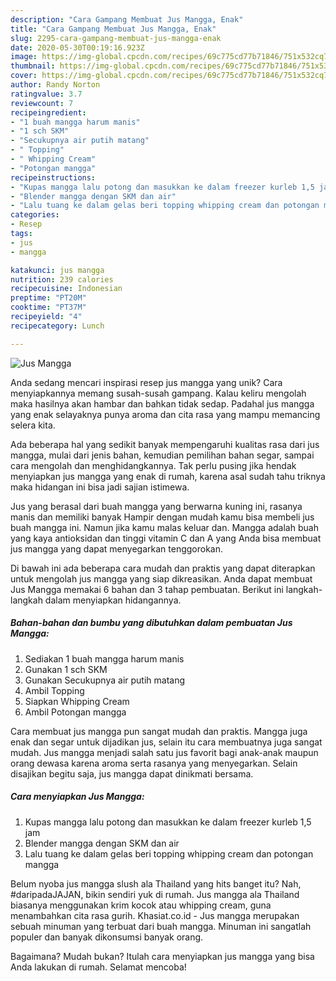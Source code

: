 ```yaml
---
description: "Cara Gampang Membuat Jus Mangga, Enak"
title: "Cara Gampang Membuat Jus Mangga, Enak"
slug: 2295-cara-gampang-membuat-jus-mangga-enak
date: 2020-05-30T00:19:16.923Z
image: https://img-global.cpcdn.com/recipes/69c775cd77b71846/751x532cq70/jus-mangga-foto-resep-utama.jpg
thumbnail: https://img-global.cpcdn.com/recipes/69c775cd77b71846/751x532cq70/jus-mangga-foto-resep-utama.jpg
cover: https://img-global.cpcdn.com/recipes/69c775cd77b71846/751x532cq70/jus-mangga-foto-resep-utama.jpg
author: Randy Norton
ratingvalue: 3.7
reviewcount: 7
recipeingredient:
- "1 buah mangga harum manis"
- "1 sch SKM"
- "Secukupnya air putih matang"
- " Topping"
- " Whipping Cream"
- "Potongan mangga"
recipeinstructions:
- "Kupas mangga lalu potong dan masukkan ke dalam freezer kurleb 1,5 jam"
- "Blender mangga dengan SKM dan air"
- "Lalu tuang ke dalam gelas beri topping whipping cream dan potongan mangga"
categories:
- Resep
tags:
- jus
- mangga

katakunci: jus mangga 
nutrition: 239 calories
recipecuisine: Indonesian
preptime: "PT20M"
cooktime: "PT37M"
recipeyield: "4"
recipecategory: Lunch

---
```



![Jus Mangga](https://img-global.cpcdn.com/recipes/69c775cd77b71846/751x532cq70/jus-mangga-foto-resep-utama.jpg)

Anda sedang mencari inspirasi resep jus mangga yang unik? Cara menyiapkannya memang susah-susah gampang. Kalau keliru mengolah maka hasilnya akan hambar dan bahkan tidak sedap. Padahal jus mangga yang enak selayaknya punya aroma dan cita rasa yang mampu memancing selera kita.

Ada beberapa hal yang sedikit banyak mempengaruhi kualitas rasa dari jus mangga, mulai dari jenis bahan, kemudian pemilihan bahan segar, sampai cara mengolah dan menghidangkannya. Tak perlu pusing jika hendak menyiapkan jus mangga yang enak di rumah, karena asal sudah tahu triknya maka hidangan ini bisa jadi sajian istimewa.

Jus yang berasal dari buah mangga yang berwarna kuning ini, rasanya manis dan memiliki banyak Hampir dengan mudah kamu bisa membeli jus buah mangga ini. Namun jika kamu malas keluar dan. Mangga adalah buah yang kaya antioksidan dan tinggi vitamin C dan A yang Anda bisa membuat jus mangga yang dapat menyegarkan tenggorokan.


Di bawah ini ada beberapa cara mudah dan praktis yang dapat diterapkan untuk mengolah jus mangga yang siap dikreasikan. Anda dapat membuat Jus Mangga memakai 6 bahan dan 3 tahap pembuatan. Berikut ini langkah-langkah dalam menyiapkan hidangannya.

<!--inarticleads1-->

##### Bahan-bahan dan bumbu yang dibutuhkan dalam pembuatan Jus Mangga:

1. Sediakan 1 buah mangga harum manis
1. Gunakan 1 sch SKM
1. Gunakan Secukupnya air putih matang
1. Ambil  Topping
1. Siapkan  Whipping Cream
1. Ambil Potongan mangga


Cara membuat jus mangga pun sangat mudah dan praktis. Mangga juga enak dan segar untuk dijadikan jus, selain itu cara membuatnya juga sangat mudah. Jus mangga menjadi salah satu jus favorit bagi anak-anak maupun orang dewasa karena aroma serta rasanya yang menyegarkan. Selain disajikan begitu saja, jus mangga dapat dinikmati bersama. 

<!--inarticleads2-->

##### Cara menyiapkan Jus Mangga:

1. Kupas mangga lalu potong dan masukkan ke dalam freezer kurleb 1,5 jam
1. Blender mangga dengan SKM dan air
1. Lalu tuang ke dalam gelas beri topping whipping cream dan potongan mangga


Belum nyoba jus mangga slush ala Thailand yang hits banget itu? Nah, #daripadaJAJAN, bikin sendiri yuk di rumah. Jus mangga ala Thailand biasanya menggunakan krim kocok atau whipping cream, guna menambahkan cita rasa gurih. Khasiat.co.id - Jus mangga merupakan sebuah minuman yang terbuat dari buah mangga. Minuman ini sangatlah populer dan banyak dikonsumsi banyak orang. 

Bagaimana? Mudah bukan? Itulah cara menyiapkan jus mangga yang bisa Anda lakukan di rumah. Selamat mencoba!
